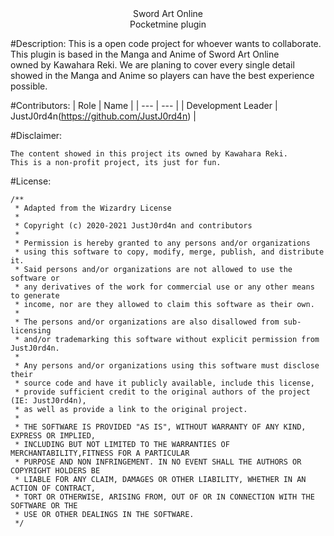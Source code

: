 <div align="center">
    Sword Art Online<br>
    Pocketmine plugin
</div>

#Description:
This is a open code project for whoever wants to collaborate.<br>
This plugin is based in the Manga and Anime of Sword Art Online<br>
owned by Kawahara Reki. We are planing to cover every single detail<br>
showed in the Manga and Anime so players can have the best experience<br>
possible.

#Contributors:
| Role | Name |
| --- | --- |
| Development Leader | JustJ0rd4n(https://github.com/JustJ0rd4n) |

#Disclaimer:
```
The content showed in this project its owned by Kawahara Reki.
This is a non-profit project, its just for fun.
```

#License:
```
/**
 * Adapted from the Wizardry License
 *
 * Copyright (c) 2020-2021 JustJ0rd4n and contributors
 *
 * Permission is hereby granted to any persons and/or organizations
 * using this software to copy, modify, merge, publish, and distribute it.
 * Said persons and/or organizations are not allowed to use the software or
 * any derivatives of the work for commercial use or any other means to generate
 * income, nor are they allowed to claim this software as their own.
 *
 * The persons and/or organizations are also disallowed from sub-licensing
 * and/or trademarking this software without explicit permission from JustJ0rd4n.
 *
 * Any persons and/or organizations using this software must disclose their
 * source code and have it publicly available, include this license,
 * provide sufficient credit to the original authors of the project (IE: JustJ0rd4n),
 * as well as provide a link to the original project.
 *
 * THE SOFTWARE IS PROVIDED "AS IS", WITHOUT WARRANTY OF ANY KIND, EXPRESS OR IMPLIED,
 * INCLUDING BUT NOT LIMITED TO THE WARRANTIES OF MERCHANTABILITY,FITNESS FOR A PARTICULAR
 * PURPOSE AND NON INFRINGEMENT. IN NO EVENT SHALL THE AUTHORS OR COPYRIGHT HOLDERS BE
 * LIABLE FOR ANY CLAIM, DAMAGES OR OTHER LIABILITY, WHETHER IN AN ACTION OF CONTRACT,
 * TORT OR OTHERWISE, ARISING FROM, OUT OF OR IN CONNECTION WITH THE SOFTWARE OR THE
 * USE OR OTHER DEALINGS IN THE SOFTWARE.
 */
```
